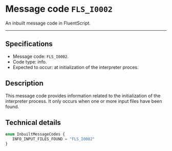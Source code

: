# Message code `FLS_I0002`

An inbuilt message code in FluentScript.
 
- - -

## Specifications

- Message code: `FLS_I0002`.
- Code type: info.
- Expected to occur: at initialization of the interpreter proces.

## Description

This message code provides information related to the initialization of the interpreter process. 
It only occurs when one or more input files have been found.

## Technical details

```ts
enum InbuiltMessageCodes {
   INFO_INPUT_FILES_FOUND = "FLS_I0002"
}
```